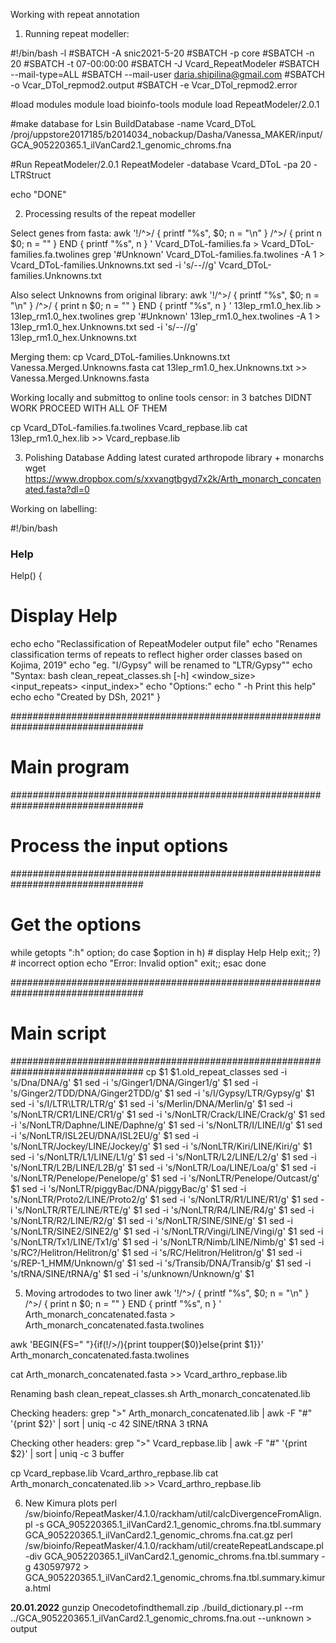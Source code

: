 Working with repeat annotation

1. Running repeat modeller:

#!/bin/bash -l
#SBATCH -A snic2021-5-20
#SBATCH -p core
#SBATCH -n 20
#SBATCH -t 07-00:00:00
#SBATCH -J Vcard_RepeatModeler
#SBATCH --mail-type=ALL
#SBATCH --mail-user daria.shipilina@gmail.com
#SBATCH -o Vcar_DTol_repmod2.output
#SBATCH -e Vcar_DTol_repmod2.error


#load modules
module load bioinfo-tools
module load RepeatModeler/2.0.1

#make database for Lsin
BuildDatabase -name Vcard_DToL /proj/uppstore2017185/b2014034_nobackup/Dasha/Vanessa_MAKER/input/GCA_905220365.1_ilVanCard2.1_genomic_chroms.fna

#Run RepeatModeler/2.0.1
RepeatModeler -database Vcard_DToL -pa 20 -LTRStruct


echo "DONE"

2. Processing results of the repeat modeller

Select genes from fasta:
awk '!/^>/ { printf "%s", $0; n = "\n" } /^>/ { print n $0; n = "" } END { printf "%s", n } ' Vcard_DToL-families.fa > Vcard_DToL-families.fa.twolines
grep '#Unknown' Vcard_DToL-families.fa.twolines -A 1 > Vcard_DToL-families.Unknowns.txt
sed -i 's/--//g' Vcard_DToL-families.Unknowns.txt

Also select Unknowns from original library:
awk '!/^>/ { printf "%s", $0; n = "\n" } /^>/ { print n $0; n = "" } END { printf "%s", n } ' 13lep_rm1.0_hex.lib > 13lep_rm1.0_hex.twolines
grep '#Unknown' 13lep_rm1.0_hex.twolines -A 1 > 13lep_rm1.0_hex.Unknowns.txt
sed -i 's/--//g' 13lep_rm1.0_hex.Unknowns.txt

Merging them:
cp Vcard_DToL-families.Unknowns.txt Vanessa.Merged.Unknowns.fasta
cat 13lep_rm1.0_hex.Unknowns.txt >> Vanessa.Merged.Unknowns.fasta

Working locally and submittog to online tools censor:
in 3 batches
DIDNT WORK PROCEED WITH ALL OF THEM

cp Vcard_DToL-families.fa.twolines Vcard_repbase.lib
cat 13lep_rm1.0_hex.lib >> Vcard_repbase.lib

3. Polishing Database
Adding latest curated arthropode library + monarchs
wget https://www.dropbox.com/s/xxvangtbgyd7x2k/Arth_monarch_concatenated.fasta?dl=0


Working on labelling:

#!/bin/bash

### Help

Help()
{
   # Display Help
   echo
   echo "Reclassification of RepeatModeler output file"
   echo "Renames classification terms of repeats to reflect higher order classes based on Kojima, 2019"
   echo "eg. "I/Gypsy" will be renamed to "LTR/Gypsy""
   echo "Syntax: bash clean_repeat_classes.sh [-h] <window_size> <input_repeats> <input_index>"
   echo "Options:"
   echo "       -h                      Print this help"
   echo
   echo "Created by DSh, 2021"
}

################################################################################
# Main program                                                                 #
################################################################################
# Process the input options                                                    #
################################################################################
# Get the options
while getopts ":h" option; do
   case $option in
      h) # display Help
         Help
         exit;;
     \?) # incorrect option
         echo "Error: Invalid option"
         exit;;
   esac
done


################################################################################
# Main script                                                                  #
################################################################################
cp $1 $1.old_repeat_classes
sed -i 's/Dna/DNA/g' $1
sed -i 's/Ginger1/DNA\/Ginger1/g' $1
sed -i 's/Ginger2\/TDD/DNA\/Ginger2TDD/g' $1
sed -i 's/I\/Gypsy/LTR\/Gypsy/g' $1
sed -i 's/I\/LTR\LTR/LTR/g' $1
sed -i 's/Merlin/DNA\/Merlin/g' $1
sed -i 's/NonLTR\/CR1/LINE\/CR1/g' $1
sed -i 's/NonLTR\/Crack/LINE\/Crack/g' $1
sed -i 's/NonLTR\/Daphne/LINE\/Daphne/g' $1
sed -i 's/NonLTR\/I/LINE\/I/g' $1
sed -i 's/NonLTR\/ISL2EU/DNA\/ISL2EU/g' $1
sed -i 's/NonLTR\/Jockey/LINE\/Jockey/g' $1
sed -i 's/NonLTR\/Kiri/LINE\/Kiri/g' $1
sed -i 's/NonLTR\/L1/LINE\/L1/g' $1
sed -i 's/NonLTR\/L2/LINE\/L2/g' $1
sed -i 's/NonLTR\/L2B/LINE\/L2B/g' $1
sed -i 's/NonLTR\/Loa/LINE\/Loa/g' $1
sed -i 's/NonLTR\/Penelope/Penelope/g' $1
sed -i 's/NonLTR\/Penelope/Outcast/g' $1
sed -i 's/NonLTR\/piggyBac/DNA\/piggyBac/g' $1
sed -i 's/NonLTR\/Proto2/LINE\/Proto2/g' $1
sed -i 's/NonLTR\/R1/LINE\/R1/g' $1
sed -i 's/NonLTR\/RTE/LINE\/RTE/g' $1
sed -i 's/NonLTR\/R4/LINE\/R4/g' $1
sed -i 's/NonLTR\/R2/LINE\/R2/g' $1
sed -i 's/NonLTR\/SINE/SINE/g' $1
sed -i 's/NonLTR\/SINE2/SINE2/g' $1
sed -i 's/NonLTR\/Vingi/LINE\/Vingi/g' $1
sed -i 's/NonLTR\/Tx1/LINE\/Tx1/g' $1
sed -i 's/NonLTR\/Nimb/LINE\/Nimb/g' $1
sed -i 's/RC?\/Helitron/Helitron/g' $1
sed -i 's/RC\/Helitron/Helitron/g' $1
sed -i 's/REP\-1\_HMM/Unknown/g' $1
sed -i 's/Transib/DNA\/Transib/g' $1
sed -i 's/tRNA/SINE\/tRNA/g' $1
sed -i 's/unknown/Unknown/g' $1

5. Moving artrododes to two liner
awk '!/^>/ { printf "%s", $0; n = "\n" } /^>/ { print n $0; n = "" } END { printf "%s", n } ' Arth_monarch_concatenated.fasta > Arth_monarch_concatenated.fasta.twolines

awk 'BEGIN{FS=" "}{if(!/>/){print toupper($0)}else{print $1}}' Arth_monarch_concatenated.fasta.twolines


cat Arth_monarch_concatenated.fasta >> Vcard_arthro_repbase.lib

Renaming
bash clean_repeat_classes.sh Arth_monarch_concatenated.lib

Checking headers:
grep ">" Arth_monarch_concatenated.lib | awk -F "#" '{print $2}' | sort | uniq -c
     42 SINE/tRNA
      3 tRNA

Checking other headers:
grep ">" Vcard_repbase.lib | awk -F "#" '{print $2}' | sort | uniq -c
3 buffer

cp Vcard_repbase.lib Vcard_arthro_repbase.lib
cat Arth_monarch_concatenated.lib >> Vcard_arthro_repbase.lib


6. New Kimura plots
perl /sw/bioinfo/RepeatMasker/4.1.0/rackham/util/calcDivergenceFromAlign.pl -s GCA_905220365.1_ilVanCard2.1_genomic_chroms.fna.tbl.summary GCA_905220365.1_ilVanCard2.1_genomic_chroms.fna.cat.gz
perl /sw/bioinfo/RepeatMasker/4.1.0/rackham/util/createRepeatLandscape.pl -div GCA_905220365.1_ilVanCard2.1_genomic_chroms.fna.tbl.summary -g 430597972 > GCA_905220365.1_ilVanCard2.1_genomic_chroms.fna.tbl.summary.kimura.html



**20.01.2022**
gunzip Onecodetofindthemall.zip
./build_dictionary.pl --rm ../GCA_905220365.1_ilVanCard2.1_genomic_chroms.fna.out --unknown > output
